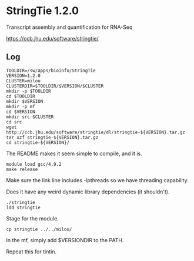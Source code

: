 StringTie 1.2.0
===============

Transcript assembly and quantification for RNA-Seq

<https://ccb.jhu.edu/software/stringtie/>

Log
---

    TOOLDIR=/sw/apps/bioinfo/StringTie
    VERSION=1.2.0
    CLUSTER=milou
    CLUSTERDIR=$TOOLDIR/$VERSION/$CLUSTER
    mkdir -p $TOOLDIR
    cd $TOOLDIR
    mkdir $VERSION
    mkdir -p mf
    cd $VERSION
    mkdir src $CLUSTER
    cd src
    wget http://ccb.jhu.edu/software/stringtie/dl/stringtie-${VERSION}.tar.gz
    tar xzf stringtie-${VERSION}.tar.gz 
    cd stringtie-${VERSION}/

The README makes it seem simple to compile, and it is.

    module load gcc/4.9.2
    make release

Make sure the link line includes -lpthreads so we have threading capability.

Does it have any weird dynamic library dependencies (it shouldn't).

    ./stringtie
    ldd stringtie

Stage for the module.

    cp stringtie ../../milou/

In the mf, simply add $VERSIONDIR to the PATH.

Repeat this for tintin.

